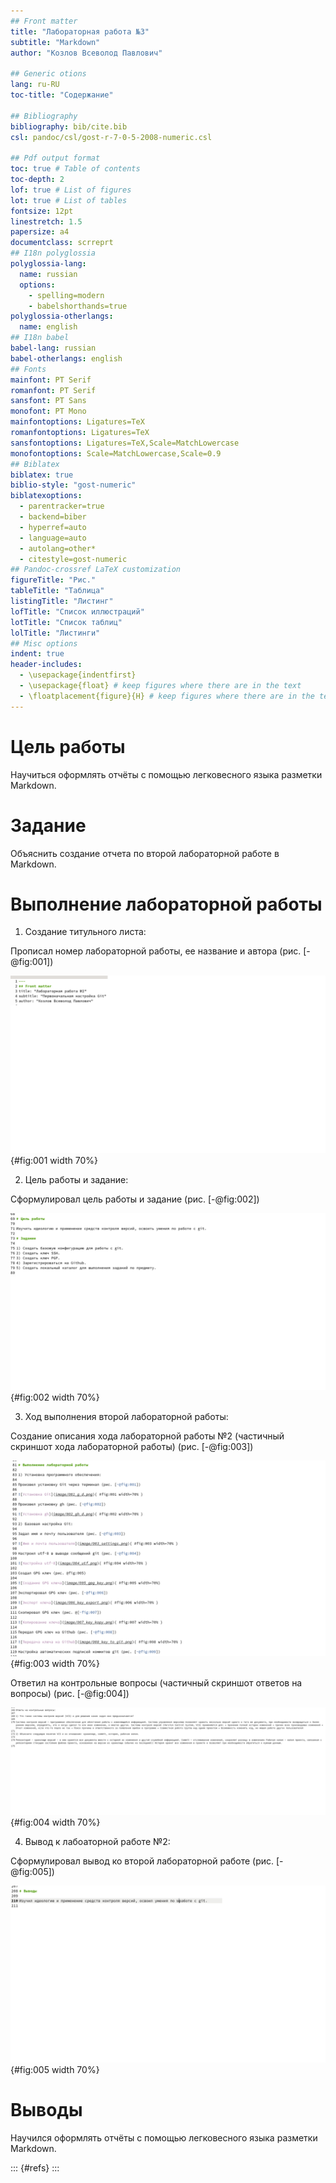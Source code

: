 ```yaml
---
## Front matter
title: "Лабораторная работа №3"
subtitle: "Markdown"
author: "Козлов Всеволод Павлович"

## Generic otions
lang: ru-RU
toc-title: "Содержание"

## Bibliography
bibliography: bib/cite.bib
csl: pandoc/csl/gost-r-7-0-5-2008-numeric.csl

## Pdf output format
toc: true # Table of contents
toc-depth: 2
lof: true # List of figures
lot: true # List of tables
fontsize: 12pt
linestretch: 1.5
papersize: a4
documentclass: scrreprt
## I18n polyglossia
polyglossia-lang:
  name: russian
  options:
	- spelling=modern
	- babelshorthands=true
polyglossia-otherlangs:
  name: english
## I18n babel
babel-lang: russian
babel-otherlangs: english
## Fonts
mainfont: PT Serif
romanfont: PT Serif
sansfont: PT Sans
monofont: PT Mono
mainfontoptions: Ligatures=TeX
romanfontoptions: Ligatures=TeX
sansfontoptions: Ligatures=TeX,Scale=MatchLowercase
monofontoptions: Scale=MatchLowercase,Scale=0.9
## Biblatex
biblatex: true
biblio-style: "gost-numeric"
biblatexoptions:
  - parentracker=true
  - backend=biber
  - hyperref=auto
  - language=auto
  - autolang=other*
  - citestyle=gost-numeric
## Pandoc-crossref LaTeX customization
figureTitle: "Рис."
tableTitle: "Таблица"
listingTitle: "Листинг"
lofTitle: "Список иллюстраций"
lotTitle: "Список таблиц"
lolTitle: "Листинги"
## Misc options
indent: true
header-includes:
  - \usepackage{indentfirst}
  - \usepackage{float} # keep figures where there are in the text
  - \floatplacement{figure}{H} # keep figures where there are in the text
---
```


# Цель работы

Научиться оформлять отчёты с помощью легковесного языка разметки Markdown.

# Задание

Объяснить создание отчета по второй лабораторной работе в Markdown.

# Выполнение лабораторной работы

1) Создание титульного листа:

Прописал номер лабораторной работы, ее название и автора (рис. [-@fig:001])

![Создание титульного листа](image/title.png){#fig:001 width 70%}

2) Цель работы и задание:

Сформулировал цель работы и задание (рис. [-@fig:002])

![Прописал цель работы и задание](image/goal.png){#fig:002 width 70%}

3) Ход выполнения второй лабораторной работы:

Создание описания хода лабораторной работы №2 (частичный скриншот хода лабораторной работы) (рис. [-@fig:003])

![Ход лабораторной работы №2](image/lab.png){#fig:003 width 70%}

Ответил на контрольные вопросы (частичный скриншот ответов на вопросы) (рис. [-@fig:004])

![Ответы на контрольные вопросы](image/answers.png){#fig:004 width 70%}

4) Вывод к лабоаторной работе №2:

Сформулировал вывод ко второй лабораторной работе (рис. [-@fig:005])

![Формулировка вывода](image/vivod.png){#fig:005 width 70%}

# Выводы

Научился оформлять отчёты с помощью легковесного языка разметки Markdown.

::: {#refs}
:::
